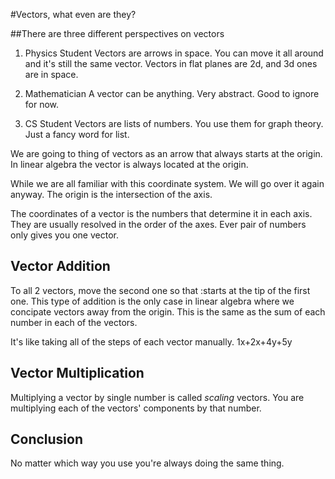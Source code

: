 #Vectors, what even are they?

##There are three different perspectives on vectors
1. Physics Student
    Vectors are arrows in space. You can move it all around and it's still the same vector. Vectors in flat planes are 2d, and 3d ones are in space.
    
2. Mathematician
    A vector can be anything. Very abstract. Good to ignore for now. 

3. CS Student
    Vectors are lists of numbers. You use them for graph theory. Just a fancy word for list. 


We are going to thing of vectors as an arrow that always starts at the origin. In linear algebra the vector is always located at the origin. 

While we are all familiar with this coordinate system. We will go over it again anyway. The origin is the intersection of the axis. 

The coordinates of a vector is the numbers that determine it in each axis. They are usually resolved in the order of the axes. Ever pair of numbers only gives you one vector. 

## Vector Addition
To all 2 vectors, move the second one so that :starts at the tip of the first one. This type of addition is the only case in linear algebra where we concipate vectors away from the origin. This is the same as the sum of each number in each of the vectors.

It's like taking all of the steps of each vector manually. 1x+2x+4y+5y

## Vector Multiplication
Multiplying a vector by single number is called *scaling* vectors. You are multiplying each of the vectors' components by that number. 

## Conclusion
No matter which way you use you're always doing the same thing. 


